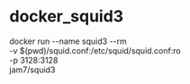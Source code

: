 # docker_squid3
docker run --name squid3 --rm \
          -v $(pwd)/squid.conf:/etc/squid/squid.conf:ro \
          -p 3128:3128 \
          jam7/squid3